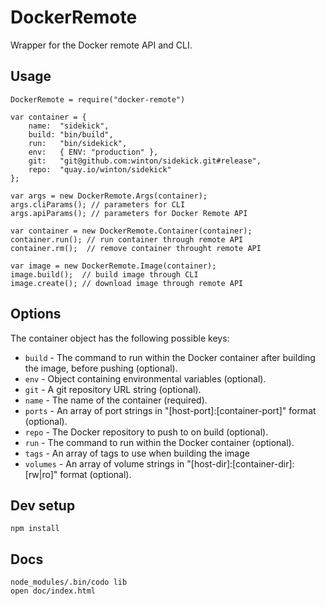 # DockerRemote

Wrapper for the Docker remote API and CLI.

## Usage

	DockerRemote = require("docker-remote")

	var container = {
		name:  "sidekick",
		build: "bin/build",
		run:   "bin/sidekick",
		env:   { ENV: "production" },
		git:   "git@github.com:winton/sidekick.git#release",
		repo:  "quay.io/winton/sidekick"
	};

	var args = new DockerRemote.Args(container);
	args.cliParams(); // parameters for CLI
	args.apiParams(); // parameters for Docker Remote API

	var container = new DockerRemote.Container(container);
	container.run(); // run container through remote API
	container.rm();  // remove container throught remote API

	var image = new DockerRemote.Image(container);
	image.build();  // build image through CLI
	image.create(); // download image through remote API

## Options

The container object has the following possible keys:

* `build` - The command to run within the Docker container after building the image, before pushing (optional).
* `env` - Object containing environmental variables (optional).
* `git` - A git repository URL string (optional).
* `name` - The name of the container (required).
* `ports` - An array of port strings in "[host-port]:[container-port]" format (optional).
* `repo` - The Docker repository to push to on build (optional).
* `run` - The command to run within the Docker container (optional).
* `tags` - An array of tags to use when building the image
* `volumes` - An array of volume strings in "[host-dir]:[container-dir]:[rw|ro]" format (optional).

## Dev setup

	npm install

## Docs

	node_modules/.bin/codo lib
	open doc/index.html
